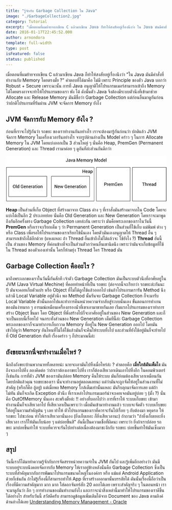 ```yaml
---
title: "รู้จักกับ Garbage Collection ใน Java"
image: "./GarbageCollection2.jpg"
category: Tutorial
excerpt: "เมื่อตอนที่ผมย้ายจากเขียน C แล้วมาเขียน Java ก็ทำให้สงสัยอยู่เรื่องนึงว่า ใน Java มันมีคำสั่งที่ทำงานกับ Memory โดยตรงมั้ย"
date: 2016-01-17T22:45:52.000
author: arnondora
template: full-width
type: post
isFeatured: false
status: published
---
```


เมื่อตอนที่ผมย้ายจากเขียน C แล้วมาเขียน Java ก็ทำให้สงสัยอยู่เรื่องนึงว่า "ใน Java มันมีคำสั่งที่ทำงานกับ Memory โดยตรงมั้ย ?" คำตอบที่ได้มาคือ ไม่มี เพราะ Principle ของตัว Java บอกว่า Robust + Secure เพราะฉะนั้น การที่ Java อนุญาติให้โปรแกรมเมอร์สามารถเข้าถึง Memory ได้โดยตรงอาจจะทำให้โปรแกรมของเรา พัง ได้ ดังนั้นตัว Java จึงต้องมีระบบตัวนึงที่เข้ามาช่วย Allocate และ Release Memory มันมีชื่อว่า Garbage Collection แต่ก่อนอื่นมาดูกันก่อนว่าปกติโปรแกรมที่รันผ่าน JVM จะจัดการ Memory ยังไง

## JVM จัดการกับ Memory ยังไง ?
ก่อนที่เราจะไปรู้กันว่า รถขยะ ของเราทำงานกันอย่างไร เราจะต้องมารู้กันก่อนว่า ปกติแล้ว JVM จัดการ Memory ในเครื่องเวลารันอย่างไร
จากรูปด้านล่างเป็น Model คร่าว ๆ ในการ Allocate Memory ใน JVM โดยแบ่งออกเป็น 3 ส่วนใหญ่ ๆ นั่นคือ Heap, PremGen (Permanent Generation) และ Thread เรามาค่อย ๆ ดูกันทีล่ะส่วนกันดีกว่า

![Garbage Collection 1](./garbageCollection1.png)

**Heap** เป็นส่วนที่เก็บ Object ที่สร้างมาจาก Class ต่าง ๆ ที่เราสั่งมันสร้างมาจากใน Code โดยจะแบ่งได้เป็นอีก 2 ประเภทย่อย นั่นคือ Old Generation และ New Generation โดยเราจะมาพูดถึงกันอีกครั้งตรง Garbage Collection เลยล่ะกัน เพราะว่า มันคือพระเอกของเราในวันนี้
**PremGen** หรือเราจะเรียกเต็ม ๆ ว่า Permanent Generation เป็นส่วนที่ใช้เก็บ แม่พิมพ์ ต่าง ๆ หรือ Class เพื่อรอให้โปรแกรมของเราเรียกใช้นั่นเอง โดยตัวมันเองอนุญาตให้ Thread อื่น ๆ สามารถเข้าถึงได้อีกด้วย (แหงแหละ ถ้า Thread อื่นเข้าถึงไม่ได้แล้วจะ ใช้ยังไง ?)
**Thread** อันนี้เป็น ส่วนของ Memory ที่ค่อนข้างที่จะเป็นส่วนตัวกว่าคนอื่นเขานิดนึง เพราะว่ามันจะเก็บข้อมูลที่ใช้ใน Thread ของตัวเองเท่านั้น ใครก็ห้ามยุ่ง Thread ใคร Thread มัน

## Garbage Collection คืออะไร ?
มาถึงพระเอกของเราในวันนี้กันสักที เจ้าตัว Garbage Collection มันเป็นระบบตัวนึงที่อาศัยอยู่ใน JVM (Java Virtual Mechine) ที่คอยทำหน้าที่เป็น รถขยะ (ต่อจากนี้จะเรียกว่า รถขยะล่ะกันนะ !) มันจะคอยเก็บตัวแปร หรือ Object ที่ไม่ได้ถูกใช้แล้วออกไป เช่นถ้าโปรแกรมเรารัน Method นึงแล้วมี Local Variable อยู่ตัวนึง พอ Method นั้นรันจบ Garbage Collection ก็จะมารับ Local Variable ตัวนั้นออกไปและทำการคืนหน่วยความจำกลับสู่ระบบนั่นเอง
ขั้นตอนการทำงานของมันง่ายมาก ๆ อารมณ์เหมือนเครื่องกรองน้ำที่เขาเอามาขายกันเลย เริ่มแรกโปรแกรมของเราทำการสร้าง Object ขึ้นมา โดย Object ที่พึ่งสร้างไปก็จะอาศัยอยู่ในส่วนของ New Generation และก็จะเป็นแบบนี้เรื่อยไป
จนกระทั่งส่วนของ New Generation เต็มทีนี้ล่ะ Garbage Collection พระเอกของเราก็จะมาทำการเก็บกวาด Memory ที่อยู่ใน New Generation ออกไป โดยมันเข้าไปดูว่า Memory อันไหนที่ไม่ได้ใช้แล้วมันก็จะคืนให้ระบบทิ้งไป และส่วนที่ยังใช้อยู่มันก็จะย้ายไปที่ Old Generation ทันที เรื่องคร่าว ๆ ก็ประมาณนี้ล่ะ

## ถังขยะนรกนี่จะทำงานเมื่อไหร่ ?
นึกถึงถังขยะบ้านพวกนายทั้งหลายน่ะ นายจะเอามันไปทิ้งเมื่อไหร่ล่ะ ? คำตอบคือ **เมื่อใกล้มันเต็มไง** มันถึงจะเอาไปทิ้ง ลองคิดต่อ ว่าถ้าเราต้องเอาขยะไปทิ้ง เราก็ต้องเสียเวลาเดินเอาไปทิ้งอีก ในคอมพิวเตอร์ก็เช่นกัน การที่ตัว JVM ของเรามันปล่อย Memory คืนให้ระบบ มันก็ย่อมต้องเสียเวลาเหมือนกัน
โดยปกติแล้วคุณ รถขยะของเรา นั้นจะทำงานอยู่ตลอดเลยนะ แต่ว่ามันจะถูกจัดให้อยู่ในส่วนงานที่ไม่สำคัญ (หรือก็คือ อู้อยู่) แต่เมื่อพอ Memory ใกล้เต็มเท่านั้นแหละ มันรีบลุกมาจัดการเลย แต่ถ้าไม่ทัน มันก็จะเกิด Exception ตัวนึง ที่เราเหล่าโปรแกรมเมอร์น่าจะเคยเจอมันอยู่บ่อย ๆ (มั้ง ?) นั่นคือ OutOfMemory นั่นเอง สะพรึงมั้ยล่ะ !!
อย่างที่บอกไปว่า การที่เราให้ ระบบเก็บขยะ เข้ามาทำงานนั้นก็จะเสียเวลาไป ที่เสียเวลาเป็นเพราะว่า เมื่อมันเข้ามาทำงานแล้ว ระบบจะจัดตัว ระบบเก็บขยะ ให้อยู่ในความสำคัญต้น ๆ เลย ทำให้ ตัวโปรแกรมของเราที่ควรจะรันไปเรื่อย ๆ กับต้องมา หยุดรอ ให้ รถขยะ ไปซะก่อน ทำให้เราเสียเวลานั่นเอง (ยิ่งเก็บเยอะ ก็ยิ่งเสียเวลานะ)
ถ้าถามว่า "ถ้ายิ่งเก็บเยอะยิ่งเสียเวลา เราก็ให้มันเก็บน้อย ๆ แต่บ่อยขึ้นสิ"
อันนี้เป็นความเชื่อที่ผิดนะ เพราะว่า ยิ่งถ้าเราปล่อย รถขยะ มาบ่อยขึ้นทำให้ ระบบที่ควรจะรันไปอย่างต่อเนื่องต้องมาชะงักกับ รถขยะ บ่อยขึ้นทำให้มันเซ็งมาก ๆ

## สรุป
วันนี้เราก็ได้มาทำความรู้จักกับการจัดสรรหน่วยความจำใน JVM กันไป และรู้เพิ่มอีกอย่างว่า มันมีระบบอยู่ระบบนึงคอยจัดการกับ Memory ให้เราอยู่ข้างหลังนั่นคือ Garbage Collection ซึ่งเป็นระบบที่สำคัญมากกับการพัฒนาโปรแกรมขนาดใหญ่ในองค์กร หรือ แม้แต่ Android Application ด้วยก็เช่นกัน ถ้าไม่รู้เรื่องนี้ก็สามารถทำให้ App ที่เราสร้างออกมานั้นบรรลัยได้ ดันนั้นเรื่องนี้ถือว่าเป็นเรื่องที่มีความสำคัญมาก มาก มาก ใส่ดอกจันทร์สัก 20 ดอกได้เลย เพราะสำคัญจริง ๆ ในตอนหน้า เราจะมาดูกันว่า ลึก ๆ การทำงานของมันทำงานยังไง และเราจะนำสิ่งเหล่านี้มาทำให้โปรแกรมของเราดีขึ้นได้อย่างไร สำหรับวันนี้ สวัสดีครับ
สามารถดูข้อมูลเพิ่มเติมได้จาก Document ของ Java ตามลิงค์ด้านล่างได้เลย
[Understanding Memory Management - Oracle ][1]

[1]: https://docs.oracle.com/cd/E13150_01/jrockit_jvm/jrockit/geninfo/diagnos/garbage_collect.html
